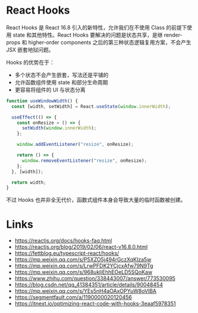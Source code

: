 # React Hooks

React Hooks 是 React 16.8 引入的新特性，允许我们在不使用 Class 的前提下使用 state 和其他特性。React Hooks 要解决的问题是状态共享，是继 render-props 和 higher-order components 之后的第三种状态逻辑复用方案，不会产生 JSX 嵌套地狱问题。

Hooks 的优势在于：

- 多个状态不会产生嵌套，写法还是平铺的
- 允许函数组件使用 state 和部分生命周期
- 更容易将组件的 UI 与状态分离

```ts
function useWindowWidth() {
  const [width, setWidth] = React.useState(window.innerWidth);

  useEffect(() => {
    const onResize = () => {
      setWidth(window.innerWidth);
    };

    window.addEventListener("resize", onResize);

    return () => {
      window.removeEventListener("resize", onResize);
    };
  }, [width]);

  return width;
}
```

不过 Hooks 也并非全无代价，函数式组件本身会导致大量的临时函数被创建。

# Links

- https://reactjs.org/docs/hooks-faq.html
- https://reactjs.org/blog/2019/02/06/react-v16.8.0.html
- https://fettblog.eu/typescript-react/hooks/
- https://mp.weixin.qq.com/s/P5XZO5j494rGczXqKIza5w
- https://mp.weixin.qq.com/s/LrwPFDK2YCjcxAfw79N9Tg
- https://mp.weixin.qq.com/s/968ukIjEhhEOeLD5SQoKaw
- https://www.zhihu.com/question/338443007/answer/773530095
- https://blog.csdn.net/qq_41384351/article/details/90048454
- https://mp.weixin.qq.com/s/YEs5nH4aOAxOPYuW8oVlBA
- https://segmentfault.com/a/1190000020120456
- https://itnext.io/optimizing-react-code-with-hooks-3eaaf5978351
